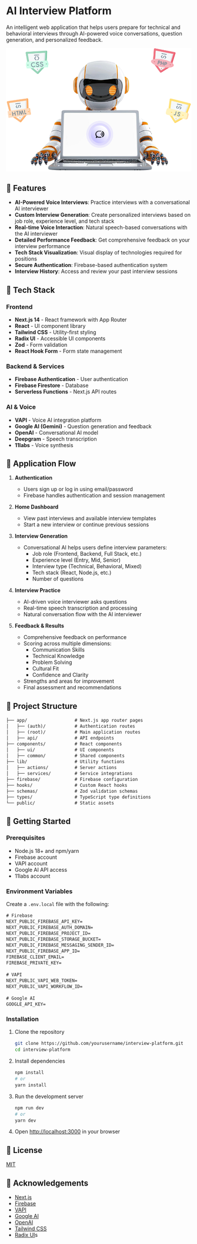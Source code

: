 # AI Interview Platform

An intelligent web application that helps users prepare for technical and behavioral interviews through AI-powered voice conversations, question generation, and personalized feedback.

![AI Interview Platform](./public/robot.png)

## 🚀 Features

- **AI-Powered Voice Interviews**: Practice interviews with a conversational AI interviewer
- **Custom Interview Generation**: Create personalized interviews based on job role, experience level, and tech stack
- **Real-time Voice Interaction**: Natural speech-based conversations with the AI interviewer
- **Detailed Performance Feedback**: Get comprehensive feedback on your interview performance
- **Tech Stack Visualization**: Visual display of technologies required for positions
- **Secure Authentication**: Firebase-based authentication system
- **Interview History**: Access and review your past interview sessions

## 🔧 Tech Stack

### Frontend
- **Next.js 14** - React framework with App Router
- **React** - UI component library
- **Tailwind CSS** - Utility-first styling
- **Radix UI** - Accessible UI components
- **Zod** - Form validation
- **React Hook Form** - Form state management

### Backend & Services
- **Firebase Authentication** - User authentication
- **Firebase Firestore** - Database
- **Serverless Functions** - Next.js API routes

### AI & Voice
- **VAPI** - Voice AI integration platform
- **Google AI (Gemini)** - Question generation and feedback
- **OpenAI** - Conversational AI model
- **Deepgram** - Speech transcription
- **11labs** - Voice synthesis

## 🔄 Application Flow

1. **Authentication**
   - Users sign up or log in using email/password
   - Firebase handles authentication and session management

2. **Home Dashboard**
   - View past interviews and available interview templates
   - Start a new interview or continue previous sessions

3. **Interview Generation**
   - Conversational AI helps users define interview parameters:
     - Job role (Frontend, Backend, Full Stack, etc.)
     - Experience level (Entry, Mid, Senior)
     - Interview type (Technical, Behavioral, Mixed)
     - Tech stack (React, Node.js, etc.)
     - Number of questions

4. **Interview Practice**
   - AI-driven voice interviewer asks questions
   - Real-time speech transcription and processing
   - Natural conversation flow with the AI interviewer

5. **Feedback & Results**
   - Comprehensive feedback on performance
   - Scoring across multiple dimensions:
     - Communication Skills
     - Technical Knowledge
     - Problem Solving
     - Cultural Fit
     - Confidence and Clarity
   - Strengths and areas for improvement
   - Final assessment and recommendations

## 📁 Project Structure

```
├── app/                  # Next.js app router pages
│   ├── (auth)/           # Authentication routes
│   ├── (root)/           # Main application routes
│   ├── api/              # API endpoints
├── components/           # React components
│   ├── ui/               # UI components
│   ├── common/           # Shared components
├── lib/                  # Utility functions
│   ├── actions/          # Server actions
│   ├── services/         # Service integrations
├── firebase/             # Firebase configuration
├── hooks/                # Custom React hooks
├── schemas/              # Zod validation schemas
├── types/                # TypeScript type definitions
└── public/               # Static assets
```

## 🚀 Getting Started

### Prerequisites
- Node.js 18+ and npm/yarn
- Firebase account
- VAPI account
- Google AI API access
- 11labs account

### Environment Variables
Create a `.env.local` file with the following:

```
# Firebase
NEXT_PUBLIC_FIREBASE_API_KEY=
NEXT_PUBLIC_FIREBASE_AUTH_DOMAIN=
NEXT_PUBLIC_FIREBASE_PROJECT_ID=
NEXT_PUBLIC_FIREBASE_STORAGE_BUCKET=
NEXT_PUBLIC_FIREBASE_MESSAGING_SENDER_ID=
NEXT_PUBLIC_FIREBASE_APP_ID=
FIREBASE_CLIENT_EMAIL=
FIREBASE_PRIVATE_KEY=

# VAPI
NEXT_PUBLIC_VAPI_WEB_TOKEN=
NEXT_PUBLIC_VAPI_WORKFLOW_ID=

# Google AI
GOOGLE_API_KEY=
```

### Installation

1. Clone the repository
   ```bash
   git clone https://github.com/yourusername/interview-platform.git
   cd interview-platform
   ```

2. Install dependencies
   ```bash
   npm install
   # or
   yarn install
   ```

3. Run the development server
   ```bash
   npm run dev
   # or
   yarn dev
   ```

4. Open [http://localhost:3000](http://localhost:3000) in your browser

## 📝 License

[MIT](LICENSE)

## 🙏 Acknowledgements

- [Next.js](https://nextjs.org/)
- [Firebase](https://firebase.google.com/)
- [VAPI](https://vapi.ai/)
- [Google AI](https://ai.google.dev/)
- [OpenAI](https://openai.com/)
- [Tailwind CSS](https://tailwindcss.com/)
- [Radix UI](https://www.radix-ui.com/)s